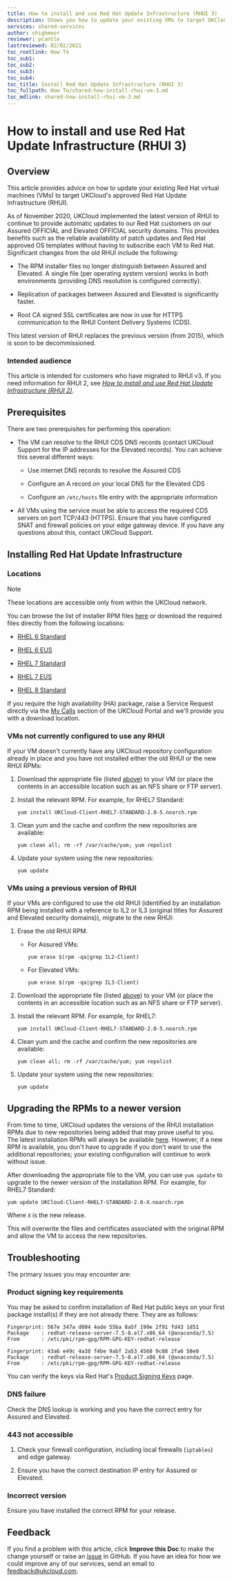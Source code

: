 ```yaml
---
title: How to install and use Red Hat Update Infrastructure (RHUI 3)
description: Shows you how to update your existing VMs to target UKCloud's approved Red Hat Update Infrastructure (RHUI 3)
services: shared-services
author: shighmoor
reviewer: pcantle
lastreviewed: 02/02/2021
toc_rootlink: How To
toc_sub1: 
toc_sub2:
toc_sub3:
toc_sub4:
toc_title: Install Red Hat Update Infrastructure (RHUI 3)
toc_fullpath: How To/shared-how-install-rhui-vm-3.md
toc_mdlink: shared-how-install-rhui-vm-3.md
---
```


# How to install and use Red Hat Update Infrastructure (RHUI 3)

## Overview

This article provides advice on how to update your existing Red Hat virtual machines (VMs) to target UKCloud's approved Red Hat Update Infrastructure (RHUI).

As of November 2020, UKCloud implemented the latest version of RHUI to continue to provide automatic updates to our Red Hat customers on our Assured OFFICIAL and Elevated OFFICIAL security domains. This provides benefits such as the reliable availability of patch updates and Red Hat approved OS templates without having to subscribe each VM to Red Hat. Significant changes from the old RHUI include the following:

- The RPM installer files no longer distinguish between Assured and Elevated. A single file (per operating system version) works in both environments (providing DNS resolution is configured correctly).

- Replication of packages between Assured and Elevated is significantly faster.

- Root CA signed SSL certificates are now in use for HTTPS communication to the RHUI Content Delivery Systems (CDS).

This latest version of RHUI replaces the previous version (from 2015), which is soon to be decommissioned.

### Intended audience

This article is intended for customers who have migrated to RHUI v3. If you need information for RHUI 2, see [*How to install and use Red Hat Update Infrastructure (RHUI 2)*](shared-how-install-rhui-vm.md).

## Prerequisites

There are two prerequisites for performing this operation:

- The VM can resolve to the RHUI CDS DNS records (contact UKCloud Support for the IP addresses for the Elevated records). You can achieve this several different ways:

  - Use internet DNS records to resolve the Assured CDS

  - Configure an A record on your local DNS for the Elevated CDS

  - Configure an `/etc/hosts` file entry with the appropriate information

- All VMs using the service must be able to access the required CDS servers on port TCP/443 (HTTPS). Ensure that you have configured SNAT and firewall policies on your edge gateway device. If you have any questions about this, contact UKCloud Support.

## Installing Red Hat Update Infrastructure

### Locations

> [!NOTE]
> These locations are accessible only from within the UKCloud network.

You can browse the list of installer RPM files [here](https://rh-cds.ukcloud.com/redhat/client_rpms/) or download the required files directly from the following locations:

- [RHEL 6 Standard](https://rh-cds.ukcloud.com/redhat/client_rpms/UKCloud-Client-RHEL6-STANDARD-2.0-3.noarch.rpm)

- [RHEL 6 EUS](https://rh-cds.ukcloud.com/redhat/client_rpms/UKCloud-Client-RHEL6-EUS-2.0-2.noarch.rpm)

- [RHEL 7 Standard](https://rh-cds.ukcloud.com/redhat/client_rpms/UKCloud-Client-RHEL7-STANDARD-2.0-5.noarch.rpm)

- [RHEL 7 EUS](https://rh-cds.ukcloud.com/redhat/client_rpms/UKCloud-Client-RHEL7-EUS-2.0-2.noarch.rpm)

- [RHEL 8 Standard](https://rh-cds.ukcloud.com/redhat/client_rpms/UKCloud-Client-RHEL8-STANDARD-2.0-3.noarch.rpm)

If you require the high availability (HA) package, raise a Service Request directly via the [My Calls](https://portal.skyscapecloud.com/support/ivanti) section of the UKCloud Portal and we'll provide you with a download location.

### VMs not currently configured to use any RHUI

If your VM doesn't currently have any UKCloud repository configuration already in place and you have not installed either the old RHUI or the new RHUI RPMs:

1. Download the appropriate file (listed [above](#locations)) to your VM (or place the contents in an accessible location such as an NFS share or FTP server).

2. Install the relevant RPM. For example, for RHEL7 Standard:

    `yum install UKCloud-Client-RHEL7-STANDARD-2.0-5.noarch.rpm`

3. Clean yum and the cache and confirm the new repositories are available:

    `yum clean all; rm -rf /var/cache/yum; yum repolist`

4. Update your system using the new repositories:

    `yum update`

### VMs using a previous version of RHUI

If your VMs are configured to use the old RHUI (identified by an installation RPM being installed with a reference to IL2 or IL3 (original titles for Assured and Elevated security domains)), migrate to the new RHUI:

1. Erase the old RHUI RPM.

    - For Assured VMs:

      `yum erase $(rpm -qa|grep IL2-Client)`
    
    - For Elevated VMs:
  
      `yum erase $(rpm -qa|grep IL3-Client)`

2. Download the appropriate file (listed [above](#locations)) to your VM (or place the contents in an accessible location such as an NFS share or FTP server).

3. Install the relevant RPM. For example, for RHEL7:

    `yum install UKCloud-Client-RHEL7-STANDARD-2.0-5.noarch.rpm`

4. Clean yum and the cache and confirm the new repositories are available:

    `yum clean all; rm -rf /var/cache/yum; yum repolist`

5. Update your system using the new repositories:

    `yum update`

## Upgrading the RPMs to a newer version

From time to time, UKCloud updates the versions of the RHUI installation RPMs due to new repositories being added that may prove useful to you. The latest installation RPMs will always be available [here](https://rh-cds.ukcloud.com/redhat/client_rpms/). However, if a new RPM is available, you don't have to upgrade if you don't want to use the additional repositories; your existing configuration will continue to work without issue.

After downloading the appropriate file to the VM, you can use `yum update` to upgrade to the newer version of the installation RPM. For example, for RHEL7 Standard:

`yum update UKCloud-Client-RHEL7-STANDARD-2.0-X.noarch.rpm`

 Where `X` is the new release.
 
 This will overwrite the files and certificates associated with the original RPM and allow the VM to access the new repositories.

## Troubleshooting

The primary issues you may encounter are:

### Product signing key requirements

You may be asked to confirm installation of Red Hat public keys on your first package install(s) if they are not already there. They are as follows:

```none
Fingerprint: 567e 347a d004 4ade 55ba 8a5f 199e 2f91 fd43 1d51
Package    : redhat-release-server-7.5-8.el7.x86_64 (@anaconda/7.5)
From       : /etc/pki/rpm-gpg/RPM-GPG-KEY-redhat-release`
```

```none
Fingerprint: 43a6 e49c 4a38 f4be 9abf 2a53 4568 9c88 2fa6 58e0
Package    : redhat-release-server-7.5-8.el7.x86_64 (@anaconda/7.5)
From       : /etc/pki/rpm-gpg/RPM-GPG-KEY-redhat-release
```

You can verify the keys via Red Hat's [Product Signing Keys](https://access.redhat.com/security/team/key) page.

### DNS failure

Check the DNS lookup is working and you have the correct entry for Assured and Elevated.

### 443 not accessible

1. Check your firewall configuration, including local firewalls (`iptables`) and edge gateway.

2. Ensure you have the correct destination IP entry for Assured or Elevated.

### Incorrect version

Ensure you have installed the correct RPM for your release.

## Feedback

If you find a problem with this article, click **Improve this Doc** to make the change yourself or raise an [issue](https://github.com/UKCloud/documentation/issues) in GitHub. If you have an idea for how we could improve any of our services, send an email to <feedback@ukcloud.com>.
